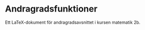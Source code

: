 Andragradsfunktioner
====================

Ett LaTeX-dokument för andragradsavsnittet i kursen matematik 2b.
